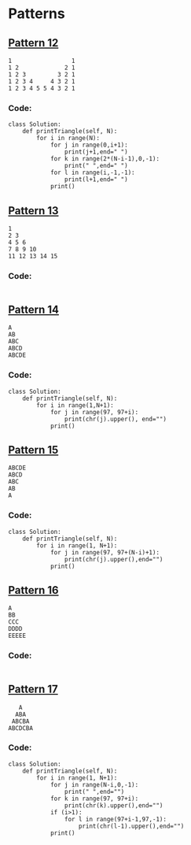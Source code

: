 # Patterns

## [Pattern 12](https://practice.geeksforgeeks.org/problems/double-triangle-pattern-1662664259/1?utm_source=youtube&utm_medium=collab_striver_ytdescription&utm_campaign=pattern_12)
```
1                 1
1 2             2 1
1 2 3         3 2 1
1 2 3 4     4 3 2 1
1 2 3 4 5 5 4 3 2 1
```

### Code:
```
class Solution:
    def printTriangle(self, N):
        for i in range(N):
            for j in range(0,i+1):
                print(j+1,end=" ")
            for k in range(2*(N-i-1),0,-1):
                print(" ",end=" ")
            for l in range(i,-1,-1):
                print(l+1,end=" ")
            print()
```

## [Pattern 13](https://practice.geeksforgeeks.org/problems/triangle-pattern-1661718712/1?utm_source=youtube&utm_medium=collab_striver_ytdescription&utm_campaign=pattern_13)
```
1 
2 3 
4 5 6 
7 8 9 10 
11 12 13 14 15
```
### Code:
```
```
## [Pattern 14](https://practice.geeksforgeeks.org/problems/triangle-pattern-1662284916/1?utm_source=youtube&utm_medium=collab_striver_ytdescription&utm_campaign=pattern_14)
```
A
AB
ABC
ABCD
ABCDE
```
### Code:
```
class Solution:
    def printTriangle(self, N):
        for i in range(1,N+1):
            for j in range(97, 97+i):
                print(chr(j).upper(), end="")
            print()
```
## [Pattern 15](https://practice.geeksforgeeks.org/problems/triangle-pattern-1662285196/1?utm_source=youtube&utm_medium=collab_striver_ytdescription&utm_campaign=pattern_15)
```
ABCDE
ABCD
ABC
AB
A
```
### Code:
```
class Solution:
    def printTriangle(self, N):
        for i in range(1, N+1):
            for j in range(97, 97+(N-i)+1):
                print(chr(j).upper(),end="")
            print()
```
## [Pattern 16](https://practice.geeksforgeeks.org/problems/triangle-pattern-1662285334/1?utm_source=youtube&utm_medium=collab_striver_ytdescription&utm_campaign=pattern_16)
```
A
BB
CCC
DDDD
EEEEE
```
### Code:
```

```

## [Pattern 17](https://practice.geeksforgeeks.org/problems/triangle-pattern-1662285911/1?utm_source=youtube&utm_medium=collab_striver_ytdescription&utm_campaign=pattern_17)
```
   A
  ABA
 ABCBA
ABCDCBA
```
### Code:
```
class Solution:
    def printTriangle(self, N):
        for i in range(1, N+1):
            for j in range(N-i,0,-1):
                print(" ",end="")
            for k in range(97, 97+i):
                print(chr(k).upper(),end="")
            if (i>1):
                for l in range(97+i-1,97,-1):
                    print(chr(l-1).upper(),end="")
            print()
```
